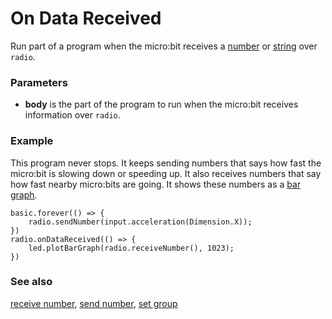 # On Data Received

Run part of a program when the micro:bit receives a
[number](/reference/types/number) or [string](/reference/types/string) over ``radio``.

### Parameters

* **body** is the part of the program to run when the micro:bit receives information over ``radio``.

### Example

This program never stops.  It keeps sending numbers that says how
fast the micro:bit is slowing down or speeding up.  It also receives
numbers that say how fast nearby micro:bits are going. It
shows these numbers as a [bar graph](/reference/led/plot-bar-graph).

```blocks
basic.forever(() => {
    radio.sendNumber(input.acceleration(Dimension.X));
})
radio.onDataReceived(() => {
    led.plotBarGraph(radio.receiveNumber(), 1023);
})
```

### See also

[receive number](/reference/radio/receive-number),
[send number](/reference/radio/send-number), [set group](/reference/radio/set-group)

